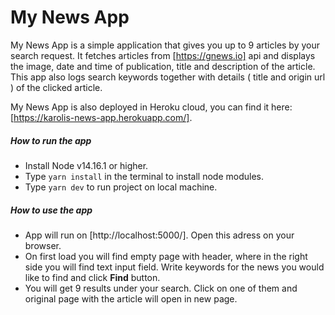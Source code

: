 # My News App

My News App is a simple application that gives you up to 9 articles by your search request. It fetches articles from [https://gnews.io] api and displays the image, date and time of publication, title and description of the article. This app also logs search keywords together with details ( title and origin url ) of the clicked article.

My News App is also deployed in Heroku cloud, you can find it here: [https://karolis-news-app.herokuapp.com/].

##### How to run the app

* Install Node v14.16.1 or higher.
* Type `yarn install` in the terminal to install node modules.
* Type `yarn dev` to run project on local machine.

##### How to use the app

* App will run on [http://localhost:5000/]. Open this adress on your browser.
* On first load you will find empty page with header, where in the right side you will find text input field. Write keywords for the news you would like to find and click **Find** button.
* You will get 9 results under your search. Click on one of them and original page with the article will open in new page.

